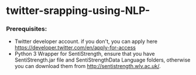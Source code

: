 # twitter-srapping-using-NLP-

### Prerequisites:

- Twitter developer account. if you don't, you can apply here https://developer.twitter.com/en/apply-for-access
- Python 3 Wrapper for SentiStrength, ensure that you have SentiStrength.jar file and SentiStrengthData Language folders, otherwise you can download them from http://sentistrength.wlv.ac.uk/.

